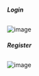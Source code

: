 
##### Login 

##

![image](https://user-images.githubusercontent.com/69175890/202931705-468a3736-6506-4086-a2a4-d39418fbb302.png)

##### Register

##

![image](https://user-images.githubusercontent.com/69175890/202931724-b08eea75-26fc-4b2a-9674-6333679bbcf1.png)
